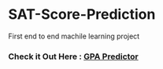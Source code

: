 # SAT-Score-Prediction
First end to end machile learning project</br>
### Check it Out Here : <a href="https://sat-prediction.herokuapp.com">GPA Predictor</a><br><br><h3>
